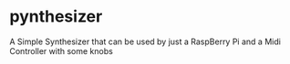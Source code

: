 # pynthesizer
A Simple Synthesizer that can be used by just a RaspBerry Pi and a Midi Controller with some knobs

